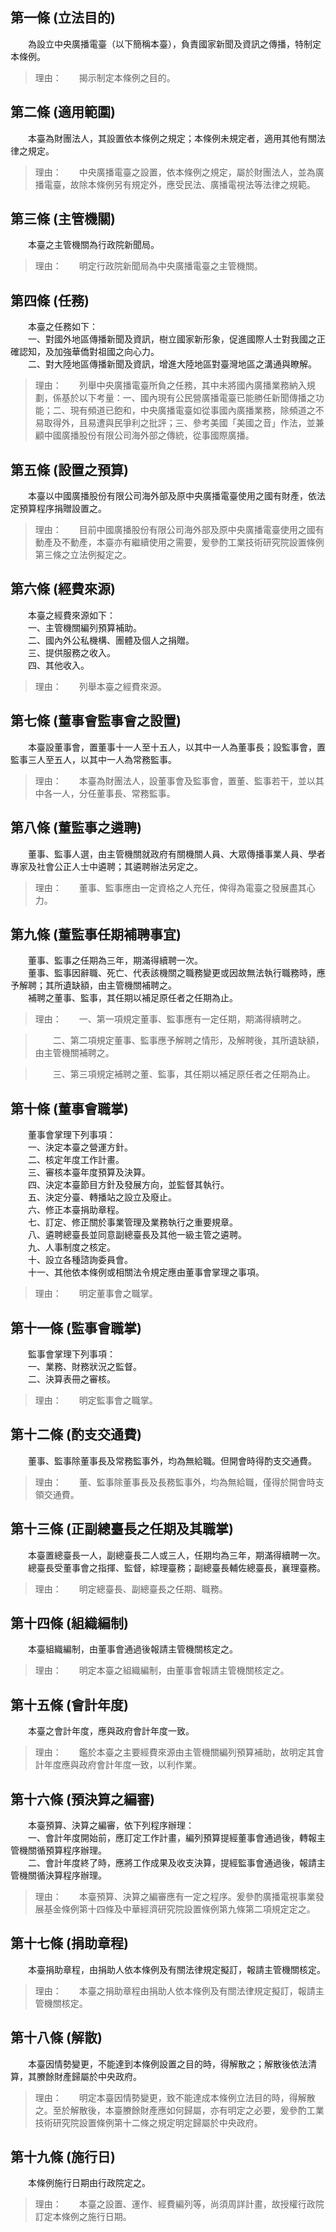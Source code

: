 第一條 (立法目的)
-----------------
　　為設立中央廣播電臺（以下簡稱本臺），負責國家新聞及資訊之傳播，特制定本條例。  
> 理由：　　揭示制定本條例之目的。



第二條 (適用範圍)
-----------------
　　本臺為財團法人，其設置依本條例之規定；本條例未規定者，適用其他有關法律之規定。  
> 理由：　　中央廣播電臺之設置，依本條例之規定，屬於財團法人，並為廣播電臺，故除本條例另有規定外，應受民法、廣播電視法等法律之規範。



第三條 (主管機關)
-----------------
　　本臺之主管機關為行政院新聞局。  
> 理由：　　明定行政院新聞局為中央廣播電臺之主管機關。



第四條 (任務)
-------------
　　本臺之任務如下：  
　　一、對國外地區傳播新聞及資訊，樹立國家新形象，促進國際人士對我國之正確認知，及加強華僑對祖國之向心力。  
　　二、對大陸地區傳播新聞及資訊，增進大陸地區對臺灣地區之溝通與瞭解。  
> 理由：　　列舉中央廣播電臺所負之任務，其中未將國內廣播業務納入規劃，係基於以下考量：一、國內現有公民營廣播電臺已能勝任新聞傳播之功能；二、現有頻道已飽和，中央廣播電臺如從事國內廣播業務，除頻道之不易取得外，且易遭與民爭利之批評；三、參考美國「美國之音」作法，並兼顧中國廣播股份有限公司海外部之傳統，從事國際廣播。



第五條 (設置之預算)
-------------------
　　本臺以中國廣播股份有限公司海外部及原中央廣播電臺使用之國有財產，依法定預算程序捐贈設置之。  
> 理由：　　目前中國廣播股份有限公司海外部及原中央廣播電臺使用之國有動產及不動產，本臺亦有繼續使用之需要，爰參酌工業技術研究院設置條例第三條之立法例擬定之。



第六條 (經費來源)
-----------------
　　本臺之經費來源如下：  
　　一、主管機關編列預算補助。  
　　二、國內外公私機構、團體及個人之捐贈。  
　　三、提供服務之收入。  
　　四、其他收入。  
> 理由：　　列舉本臺之經費來源。



第七條 (董事會監事會之設置)
---------------------------
　　本臺設董事會，置董事十一人至十五人，以其中一人為董事長；設監事會，置監事三人至五人，以其中一人為常務監事。  
> 理由：　　本臺為財團法人，設董事會及監事會，置董、監事若干，並以其中各一人，分任董事長、常務監事。



第八條 (董監事之遴聘)
---------------------
　　董事、監事人選，由主管機關就政府有關機關人員、大眾傳播事業人員、學者專家及社會公正人士中遴聘；其遴聘辦法另定之。  
> 理由：　　董事、監事應由一定資格之人充任，俾得為電臺之發展盡其心力。



第九條 (董監事任期補聘事宜)
---------------------------
　　董事、監事之任期為三年，期滿得續聘一次。  
　　董事、監事因辭職、死亡、代表該機關之職務變更或因故無法執行職務時，應予解聘；其所遺缺額，由主管機關補聘之。  
　　補聘之董事、監事，其任期以補足原任者之任期為止。  
> 理由：　　一、第一項規定董事、監事應有一定任期，期滿得續聘之。

> 　　二、第二項規定董事、監事應予解聘之情形，及解聘後，其所遺缺額，由主管機關補聘之。

> 　　三、第三項規定補聘之董、監事，其任期以補足原任者之任期為止。



第十條 (董事會職掌)
-------------------
　　董事會掌理下列事項：  
　　一、決定本臺之營運方針。  
　　二、核定年度工作計畫。  
　　三、審核本臺年度預算及決算。  
　　四、決定本臺節目方針及發展方向，並監督其執行。  
　　五、決定分臺、轉播站之設立及廢止。  
　　六、修正本臺捐助章程。  
　　七、訂定、修正關於事業管理及業務執行之重要規章。  
　　八、遴聘總臺長並同意副總臺長及其他一級主管之遴聘。  
　　九、人事制度之核定。  
　　十、設立各種諮詢委員會。  
　　十一、其他依本條例或相關法令規定應由董事會掌理之事項。  
> 理由：　　明定董事會之職掌。



第十一條 (監事會職掌)
---------------------
　　監事會掌理下列事項：  
　　一、業務、財務狀況之監督。  
　　二、決算表冊之審核。  
> 理由：　　明定監事會之職掌。



第十二條 (酌支交通費)
---------------------
　　董事、監事除董事長及常務監事外，均為無給職。但開會時得酌支交通費。  
> 理由：　　董、監事除董事長及長務監事外，均為無給職，僅得於開會時支領交通費。



第十三條 (正副總臺長之任期及其職掌)
-----------------------------------
　　本臺置總臺長一人，副總臺長二人或三人，任期均為三年，期滿得續聘一次。  
　　總臺長受董事會之指揮、監督，綜理臺務；副總臺長輔佐總臺長，襄理臺務。  
> 理由：　　明定總臺長、副總臺長之任期、職務。



第十四條 (組織編制)
-------------------
　　本臺組織編制，由董事會通過後報請主管機關核定之。  
> 理由：　　明定本臺之組織編制，由董事會報請主管機關核定之。



第十五條 (會計年度)
-------------------
　　本臺之會計年度，應與政府會計年度一致。  
> 理由：　　鑑於本臺之主要經費來源由主管機關編列預算補助，故明定其會計年度應與政府會計年度一致，以利作業。



第十六條 (預決算之編審)
-----------------------
　　本臺預算、決算之編審，依下列程序辦理：  
　　一、會計年度開始前，應訂定工作計畫，編列預算提經董事會通過後，轉報主管機關循預算程序辦理。  
　　二、會計年度終了時，應將工作成果及收支決算，提經監事會通過後，報請主管機關循決算程序辦理。  
> 理由：　　本臺預算、決算之編審應有一定之程序。爰參酌廣播電視事業發展基金條例第十四條及中華經濟研究院設置條例第九條第二項規定定之。



第十七條 (捐助章程)
-------------------
　　本臺捐助章程，由捐助人依本條例及有關法律規定擬訂，報請主管機關核定。  
> 理由：　　本臺之捐助章程由捐助人依本條例及有關法律規定擬訂，報請主管機關核定。



第十八條 (解散)
---------------
　　本臺因情勢變更，不能達到本條例設置之目的時，得解散之；解散後依法清算，其賸餘財產歸屬於中央政府。  
> 理由：　　明定本臺因情勢變更，致不能達成本條例立法目的時，得解散之。至於解散後，本臺賸餘財產應如何歸屬，亦有明定之必要，爰參酌工業技術研究院設置條例第十二條之規定明定歸屬於中央政府。



第十九條 (施行日)
-----------------
　　本條例施行日期由行政院定之。  
> 理由：　　本臺之設置、運作、經費編列等，尚須周詳計畫，故授權行政院訂定本條例之施行日期。